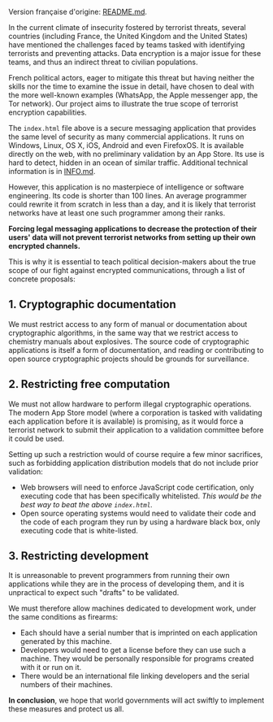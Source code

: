 Version française d'origine: [README.md](README.md).

In the current climate of insecurity fostered by terrorist threats, 
several countries (including France, the United Kingdom and the 
United States) have mentioned the challenges faced by teams tasked
with identifying terrorists and preventing attacks. Data encryption is
a major issue for these teams, and thus an indirect threat to civilian
populations.

French political actors, eager to mitigate this threat but having 
neither the skills nor the time to examine the issue in detail, have
chosen to deal with the more well-known examples (WhatsApp, the 
Apple messenger app, the Tor network). Our project aims to illustrate
the true scope of terrorist encryption capabilities. 

The `index.html` file above is a secure messaging application that 
provides the same level of security as many commercial applications.
It runs on Windows, Linux, OS X, iOS, Android and even FirefoxOS. It
is available directly on the web, with no preliminary validation by
an App Store. Its use is hard to detect, hidden in an ocean of similar
traffic. Additional technical information is in [INFO.md](INFO.md).

However, this application is no masterpiece of intelligence or 
software engineering. Its code is shorter than 100 lines. An average
programmer could rewrite it from scratch in less than a day, and it
is likely that terrorist networks have at least one such programmer 
among their ranks.

**Forcing legal messaging applications to decrease the protection of 
their users' data will not prevent terrorist networks from setting up
their own encrypted channels.**

This is why it is essential to teach political decision-makers about
the true scope of our fight against encrypted communications, through
a list of concrete proposals:

## 1. Cryptographic documentation

We must restrict access to any form of manual or documentation about
cryptographic algorithms, in the same way that we restrict access to 
chemistry manuals about explosives. The source code of cryptographic
applications is itself a form of documentation, and reading or 
contributing to open source cryptographic projects should be grounds 
for surveillance.

## 2. Restricting free computation

We must not allow hardware to perform illegal cryptographic operations.
The modern App Store model (where a corporation is tasked with 
validating each application before it is available) is promising, as 
it would force a terrorist network to submit their application to a
validation committee before it could be used.

Setting up such a restriction would of course require a few minor
sacrifices, such as forbidding application distribution models that
do not include prior validation:

 - Web browsers will need to enforce JavaScript code certification,
   only executing code that has been specifically whitelisted. _This
   would be the best way to beat the above `index.html`._
 - Open source operating systems would need to validate their code and
   the code of each program they run by using a hardware black box, 
   only executing code that is white-listed.
   
## 3. Restricting development

It is unreasonable to prevent programmers from running their own 
applications while they are in the process of developing them, and 
it is unpractical to expect such "drafts" to be validated.

We must therefore allow machines dedicated to development work, under
the same conditions as firearms: 

 - Each should have a serial number that is imprinted on each 
   application generated by this machine.
 - Developers would need to get a license before they can use such a 
   machine. They would be personally responsible for programs created
   with it or run on it.
 - There would be an international file linking developers and the
   serial numbers of their machines.  
   
**In conclusion**, we hope that world governments will act swiftly to
implement these measures and protect us all.